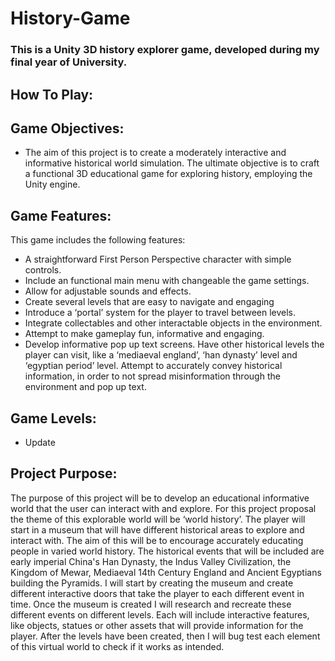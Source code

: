 # History-Game
 ### This is a Unity 3D history explorer game, developed during my final year of University.

## How To Play:

## Game Objectives:
+ The aim of this project is to create a moderately interactive and informative historical world simulation. The ultimate objective is to craft a functional 3D educational game for exploring history, employing the Unity engine.

## Game Features:
This game includes the following features:
- A straightforward First Person Perspective character with simple controls.
- Include an functional main menu with changeable the game settings.
- Allow for adjustable sounds and effects.
- Create several levels that are easy to navigate and engaging
- Introduce a ‘portal’ system for the player to travel between levels.
- Integrate collectables and other interactable objects in the environment.
- Attempt to make gameplay fun, informative and engaging.
- Develop informative pop up text screens. 
Have other historical levels the player can visit, like a ‘mediaeval england’, ‘han dynasty’ level and ‘egyptian period’ level.
Attempt to accurately convey historical information, in order to not spread misinformation through the environment and pop up text. 

## Game Levels:
- Update

## Project Purpose:
The purpose of this project will be to develop an educational informative world that the user can interact with and explore. For this project proposal the theme of this explorable world will be ‘world history’. The player will start in a museum that will have different historical areas to explore and interact with. The aim of this will be to encourage accurately educating people in varied world history. The historical events that will be included are early imperial China's Han Dynasty, the Indus Valley Civilization, the Kingdom of Mewar, Mediaeval 14th Century England and Ancient Egyptians building the Pyramids. I will start by creating the museum and create different interactive doors that take the player to each different event in time. Once the museum is created I will research and recreate these different events on different levels. Each will include interactive features, like objects, statues or other assets that will provide information for the player. After the levels have been created, then I will bug test each element of this virtual world to check if it works as intended. 
